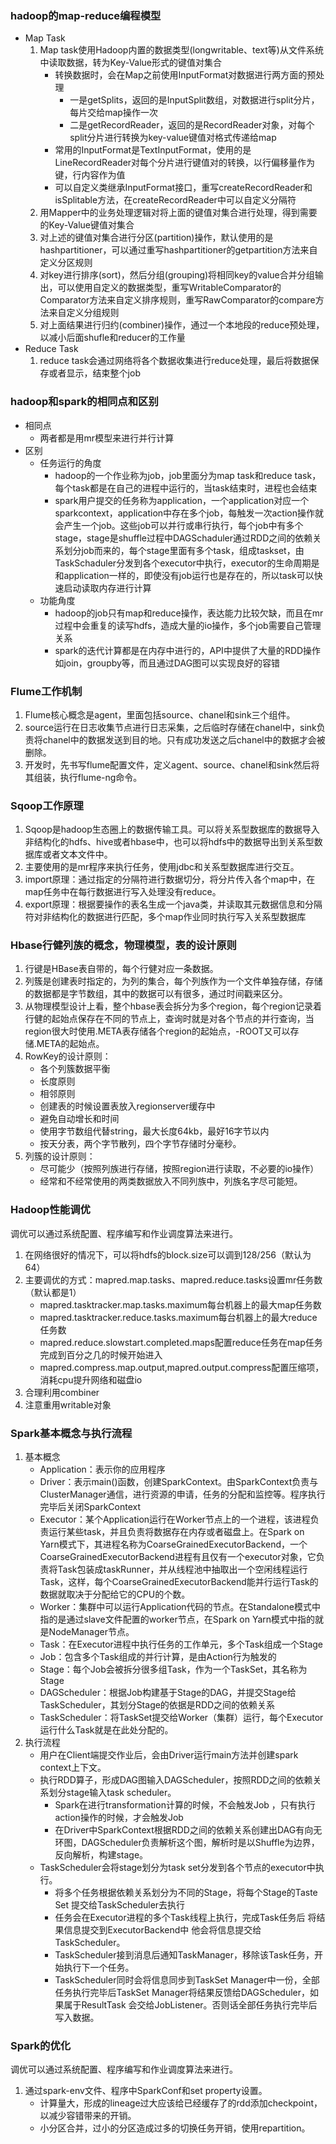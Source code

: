 

### hadoop的map-reduce编程模型
- Map Task
    1. Map task使用Hadoop内置的数据类型(longwritable、text等)从文件系统中读取数据，转为Key-Value形式的键值对集合
        - 转换数据时，会在Map之前使用InputFormat对数据进行两方面的预处理
            - 一是getSplits，返回的是InputSplit数组，对数据进行split分片，每片交给map操作一次
            - 二是getRecordReader，返回的是RecordReader对象，对每个split分片进行转换为key-value键值对格式传递给map
        -  常用的InputFormat是TextInputFormat，使用的是LineRecordReader对每个分片进行键值对的转换，以行偏移量作为键，行内容作为值
        - 可以自定义类继承InputFormat接口，重写createRecordReader和isSplitable方法，在createRecordReader中可以自定义分隔符
    2. 用Mapper中的业务处理逻辑对将上面的键值对集合进行处理，得到需要的Key-Value键值对集合
    3. 对上述的键值对集合进行分区(partition)操作，默认使用的是hashpartitioner，可以通过重写hashpartitioner的getpartition方法来自定义分区规则
    4. 对key进行排序(sort)，然后分组(grouping)将相同key的value合并分组输出，可以使用自定义的数据类型，重写WritableComparator的Comparator方法来自定义排序规则，重写RawComparator的compare方法来自定义分组规则
    5. 对上面结果进行归约(combiner)操作，通过一个本地段的reduce预处理，以减小后面shufle和reducer的工作量 
- Reduce Task
    1. reduce task会通过网络将各个数据收集进行reduce处理，最后将数据保存或者显示，结束整个job
    
### hadoop和spark的相同点和区别
- 相同点
    - 两者都是用mr模型来进行并行计算
- 区别
    - 任务运行的角度
        - hadoop的一个作业称为job，job里面分为map task和reduce task，每个task都是在自己的进程中运行的，当task结束时，进程也会结束
        - spark用户提交的任务称为application，一个application对应一个sparkcontext，application中存在多个job，每触发一次action操作就会产生一个job。这些job可以并行或串行执行，每个job中有多个stage，stage是shuffle过程中DAGSchaduler通过RDD之间的依赖关系划分job而来的，每个stage里面有多个task，组成taskset，由TaskSchaduler分发到各个executor中执行，executor的生命周期是和application一样的，即使没有job运行也是存在的，所以task可以快速启动读取内存进行计算
    - 功能角度 
        - hadoop的job只有map和reduce操作，表达能力比较欠缺，而且在mr过程中会重复的读写hdfs，造成大量的io操作，多个job需要自己管理关系
        - spark的迭代计算都是在内存中进行的，API中提供了大量的RDD操作如join，groupby等，而且通过DAG图可以实现良好的容错

### Flume工作机制
1. Flume核心概念是agent，里面包括source、chanel和sink三个组件。
2. source运行在日志收集节点进行日志采集，之后临时存储在chanel中，sink负责将chanel中的数据发送到目的地。只有成功发送之后chanel中的数据才会被删除。
3. 开发时，先书写flume配置文件，定义agent、source、chanel和sink然后将其组装，执行flume-ng命令。

### Sqoop工作原理
1. Sqoop是hadoop生态圈上的数据传输工具。可以将关系型数据库的数据导入非结构化的hdfs、hive或者hbase中，也可以将hdfs中的数据导出到关系型数据库或者文本文件中。
2. 主要使用的是mr程序来执行任务，使用jdbc和关系型数据库进行交互。 
3. import原理：通过指定的分隔符进行数据切分，将分片传入各个map中，在map任务中在每行数据进行写入处理没有reduce。 
4. export原理：根据要操作的表名生成一个java类，并读取其元数据信息和分隔符对非结构化的数据进行匹配，多个map作业同时执行写入关系型数据库

### Hbase行健列族的概念，物理模型，表的设计原则
1. 行键是HBase表自带的，每个行健对应一条数据。
2. 列簇是创建表时指定的，为列的集合，每个列族作为一个文件单独存储，存储的数据都是字节数组，其中的数据可以有很多，通过时间戳来区分。 
3. 从物理模型设计上看，整个hbase表会拆分为多个region，每个region记录着行健的起始点保存在不同的节点上，查询时就是对各个节点的并行查询，当region很大时使用.META表存储各个region的起始点，-ROOT又可以存储.META的起始点。
4. RowKey的设计原则：
    - 各个列簇数据平衡
    - 长度原则
    - 相邻原则
    - 创建表的时候设置表放入regionserver缓存中
    - 避免自动增长和时间
    - 使用字节数组代替string，最大长度64kb，最好16字节以内
    - 按天分表，两个字节散列，四个字节存储时分毫秒。
5. 列簇的设计原则：
    - 尽可能少（按照列族进行存储，按照region进行读取，不必要的io操作）
    - 经常和不经常使用的两类数据放入不同列族中，列族名字尽可能短。

### Hadoop性能调优
调优可以通过系统配置、程序编写和作业调度算法来进行。
1. 在网络很好的情况下，可以将hdfs的block.size可以调到128/256（默认为64）
2. 主要调优的方式：mapred.map.tasks、mapred.reduce.tasks设置mr任务数（默认都是1）
    - mapred.tasktracker.map.tasks.maximum每台机器上的最大map任务数 
    - mapred.tasktracker.reduce.tasks.maximum每台机器上的最大reduce任务数 
    - mapred.reduce.slowstart.completed.maps配置reduce任务在map任务完成到百分之几的时候开始进入 
    - mapred.compress.map.output,mapred.output.compress配置压缩项，消耗cpu提升网络和磁盘io
3. 合理利用combiner
4. 注意重用writable对象

### Spark基本概念与执行流程
1. 基本概念
    - Application：表示你的应用程序
    - Driver：表示main()函数，创建SparkContext。由SparkContext负责与ClusterManager通信，进行资源的申请，任务的分配和监控等。程序执行完毕后关闭SparkContext
    - Executor：某个Application运行在Worker节点上的一个进程，该进程负责运行某些task，并且负责将数据存在内存或者磁盘上。在Spark on Yarn模式下，其进程名称为CoarseGrainedExecutorBackend，一个CoarseGrainedExecutorBackend进程有且仅有一个executor对象，它负责将Task包装成taskRunner，并从线程池中抽取出一个空闲线程运行Task，这样，每个CoarseGrainedExecutorBackend能并行运行Task的数据就取决于分配给它的CPU的个数。
    - Worker：集群中可以运行Application代码的节点。在Standalone模式中指的是通过slave文件配置的worker节点，在Spark on Yarn模式中指的就是NodeManager节点。
    - Task：在Executor进程中执行任务的工作单元，多个Task组成一个Stage
    - Job：包含多个Task组成的并行计算，是由Action行为触发的
    - Stage：每个Job会被拆分很多组Task，作为一个TaskSet，其名称为Stage
    - DAGScheduler：根据Job构建基于Stage的DAG，并提交Stage给TaskScheduler，其划分Stage的依据是RDD之间的依赖关系
    - TaskScheduler：将TaskSet提交给Worker（集群）运行，每个Executor运行什么Task就是在此处分配的。
2. 执行流程
    - 用户在Client端提交作业后，会由Driver运行main方法并创建spark context上下文。
    - 执行RDD算子，形成DAG图输入DAGScheduler，按照RDD之间的依赖关系划分stage输入task scheduler。
        - Spark在进行transformation计算的时候，不会触发Job ，只有执行action操作的时候，才会触发Job
        - 在Driver中SparkContext根据RDD之间的依赖关系创建出DAG有向无环图，DAGScheduler负责解析这个图，解析时是以Shuffle为边界，反向解析，构建stage。
    - TaskScheduler会将stage划分为task set分发到各个节点的executor中执行。
        - 将多个任务根据依赖关系划分为不同的Stage，将每个Stage的Taste Set 提交给TaskScheduler去执行
        - 任务会在Executor进程的多个Task线程上执行，完成Task任务后 将结果信息提交到ExecutorBackend中 他会将信息提交给TaskScheduler。
        - TaskScheduler接到消息后通知TaskManager，移除该Task任务，开始执行下一个任务。
        - TaskScheduler同时会将信息同步到TaskSet Manager中一份，全部任务执行完毕后TaskSet Manager将结果反馈给DAGScheduler，如果属于ResultTask 会交给JobListener。否则话全部任务执行完毕后写入数据。

### Spark的优化
调优可以通过系统配置、程序编写和作业调度算法来进行。
1. 通过spark-env文件、程序中SparkConf和set property设置。
    - 计算量大，形成的lineage过大应该给已经缓存了的rdd添加checkpoint，以减少容错带来的开销。 
    - 小分区合并，过小的分区造成过多的切换任务开销，使用repartition。   
